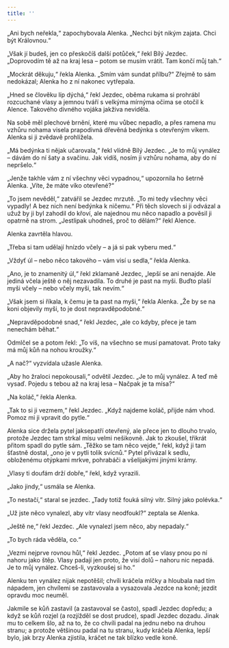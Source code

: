 ```yaml
---
title: ''
---
```


„Ani bych neřekla,“ zapochybovala Alenka. „Nechci být nikým zajata. Chci být Královnou.“

„Však jí budeš, jen co přeskočíš další potůček,“ řekl Bílý Jezdec. „Doprovodím tě až na kraj lesa – potom se musím vrátit. Tam končí můj tah.“

„Mockrát děkuju,“ řekla Alenka. „Smím vám sundat přílbu?“ Zřejmě to sám nedokázal; Alenka ho z ní nakonec vytřepala.

„Hned se člověku líp dýchá,“ řekl Jezdec, oběma rukama si prohrábl rozcuchané vlasy a jemnou tváří s velkýma mírnýma očima se otočil k Alence. Takového divného vojáka jakživa neviděla.

Na sobě měl plechové brnění, které mu vůbec nepadlo, a přes ramena mu vzhůru nohama visela prapodivná dřevěná bedýnka s otevřeným víkem. Alenka si ji zvědavě prohlížela.

„Má bedýnka ti nějak učarovala,“ řekl vlídně Bílý Jezdec. „Je to můj vynález – dávám do ní šaty a svačinu. Jak vidíš, nosím ji vzhůru nohama, aby do ní nepršelo.“

„Jenže takhle vám z ní všechny věci vypadnou,“ upozornila ho šetrně Alenka. „Víte, že máte víko otevřené?“

„To jsem nevěděl,“ zatvářil se Jezdec mrzutě. „To mi tedy všechny věci vypadly! A bez nich není bedýnka k ničemu.“ Při těch slovech si ji odvázal a užuž by ji byl zahodil do křoví, ale najednou mu něco napadlo a pověsil ji opatrně na strom. „Jestlipak uhodneš, proč to dělám?“ řekl Alence.

Alenka zavrtěla hlavou.

„Třeba si tam udělají hnízdo včely – a já si pak vyberu med.“

„Vždyť úl – nebo něco takového – vám visí u sedla,“ řekla Alenka.

„Ano, je to znamenitý úl,“ řekl zklamaně Jezdec, „lepší se ani nenajde. Ale jediná včela ještě o něj nezavadila. To druhé je past na myši. Buďto plaší myši včely – nebo včely myši, tak nevím.“

„Však jsem si říkala, k čemu je ta past na myši,“ řekla Alenka. „Že by se na koni objevily myši, to je dost nepravděpodobné.“

„Nepravděpodobné snad,“ řekl Jezdec, „ale co kdyby, přece je tam nenechám běhat.“

Odmlčel se a potom řekl: „To víš, na všechno se musí pamatovat. Proto taky má můj kůň na nohou kroužky.“

„A nač?“ vyzvídala užasle Alenka.

„Aby ho žraloci nepokousali,“ odvětil Jezdec. „Je to můj vynález. A teď mě vysaď. Pojedu s tebou až na kraj lesa – Načpak je ta mísa?“

„Na koláč,“ řekla Alenka.

„Tak to si ji vezmem,“ řekl Jezdec. „Když najdeme koláč, přijde nám vhod. Pomoz mi ji vpravit do pytle.“

Alenka sice držela pytel jaksepatří otevřený, ale přece jen to dlouho trvalo, protože Jezdec tam strkal mísu velmi nešikovně. Jak to zkoušel, třikrát přitom spadl do pytle sám. „Těžko se tam něco vejde,“ řekl, když ji tam šťastně dostal, „ono je v pytli tolik svícnů.“ Pytel přivázal k sedlu, obloženému otýpkami mrkve, pohrabáči a všelijakými jinými krámy.

„Vlasy ti doufám drží dobře,“ řekl, když vyrazili.

„Jako jindy,“ usmála se Alenka.

„To nestačí,“ staral se jezdec. „Tady totiž fouká silný vítr. Silný jako polévka.“

„Už jste něco vynalezl, aby vítr vlasy neodfoukl?“ zeptala se Alenka.

„Ještě ne,“ řekl Jezdec. „Ale vynalezl jsem něco, aby nepadaly.“

„To bych ráda věděla, co.“

„Vezmi nejprve rovnou hůl,“ řekl Jezdec. „Potom ať se vlasy pnou po ní nahoru jako štěp. Vlasy padají jen proto, že visí dolů – nahoru nic nepadá. Je to můj vynález. Chceš-li, vyzkoušej si ho.“

Alenku ten vynález nijak nepotěšil; chvíli kráčela mlčky a hloubala nad tím nápadem, jen chvílemi se zastavovala a vysazovala Jezdce na koně; jezdit opravdu moc neuměl.

Jakmile se kůň zastavil (a zastavoval se často), spadl Jezdec dopředu; a když se kůň rozjel (a rozjížděl se dost prudce), spadl Jezdec dozadu. Jinak mu to celkem šlo, až na to, že co chvíli padal na jednu nebo na druhou stranu; a protože většinou padal na tu stranu, kudy kráčela Alenka, lepší bylo, jak brzy Alenka zjistila, kráčet ne tak blízko vedle koně.
